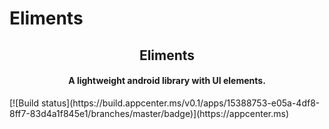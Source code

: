 # Eliments
<h2 align="center"><b>Eliments</b></h2>
<h4 align="center">A lightweight android library with UI elements.</h4>
[![Build status](https://build.appcenter.ms/v0.1/apps/15388753-e05a-4df8-8ff7-83d4a1f845e1/branches/master/badge)](https://appcenter.ms)
